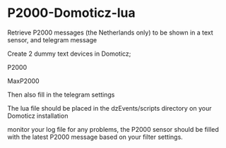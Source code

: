 # P2000-Domoticz-lua
Retrieve P2000 messages (the Netherlands only) to be shown in a text sensor, and telegram message

Create 2 dummy text devices in Domoticz;

P2000

MaxP2000

Then also fill in the telegram settings

The lua file should be placed in the dzEvents/scripts directory on your Domoticz installation

monitor your log file for any problems, the P2000 sensor should be filled with the latest P2000 message based on your filter settings.
